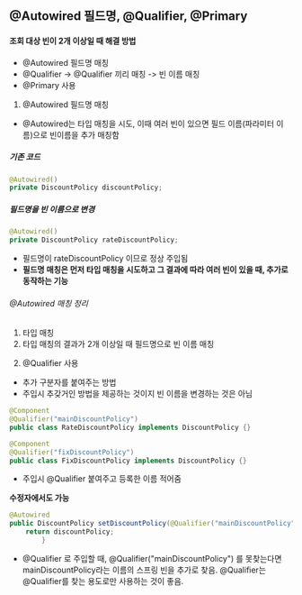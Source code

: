 ## @Autowired 필드명, @Qualifier, @Primary
#### 조회 대상 빈이 2개 이상일 때 해결 방법


- @Autowired 필드명 매칭
- @Qualifier -> @Qualifier 끼리 매칭 -> 빈 이름 매칭
- @Primary 사용

1. @Autowired 필드명 매칭
- @Autowired는 타입 매칭을 시도, 이때 여러 빈이 있으면 필드 이름(파라미터 이름)으로 빈이름을 추가 매칭함


##### 기존 코드
```java
@Autowired()
private DiscountPolicy discountPolicy;
```

##### 필드명을 빈 이름으로 변경
```java
@Autowired()
private DiscountPolicy rateDiscountPolicy;
```
- 필드명이 rateDiscountPolicy 이므로 정상 주입됨
- **필드명 매칭은 먼저 타입 매칭을 시도하고 그 결과에 따라 여러 빈이 있을 때, 추가로 동작하는 기능**

###### @Autowired 매칭 정리
1) 타입 매칭
2) 타입 매칭의 결과가 2개 이상일 때 필드명으로 빈 이름 매칭

2. @Qualifier 사용
- 추가 구분자를 붙여주는 방법
- 주입시 추갖거인 방법을 제공하는 것이지 빈 이름을 변경하는 것은 아님

```java
@Component
@Qualifier("mainDiscountPolicy")
public class RateDiscountPolicy implements DiscountPolicy {}
```

```java
@Component
@Qualifier("fixDiscountPolicy")
public class FixDiscountPolicy implements DiscountPolicy {}
```
- 주입시 @Qualifier 붙여주고 등록한 이름 적어줌

**수정자에서도 가능**
```java
@Autowired
public DiscountPolicy setDiscountPolicy(@Qualifier("mainDiscountPolicy") DiscountPolicy discountPolicy) {
    return discountPolicy;
        }
```

- @Qualifier 로 주입할 때, @Qualifier("mainDiscountPolicy") 를 못찾는다면 mainDiscountPolicy라는 이름의 스프링 빈을 추가로 찾음. @Qualifier는 @Qualifier를 찾는 용도로만 사용하는 것이 좋음.
